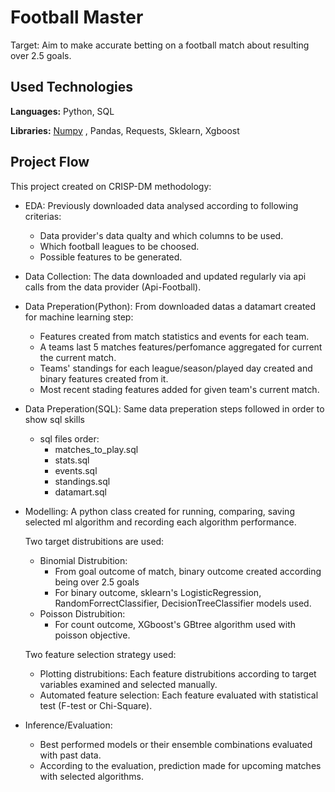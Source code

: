 
# Football Master

Target: Aim to make accurate betting on a football match about resulting over 2.5 goals.




## Used Technologies

**Languages:** Python, SQL

**Libraries:** <a href="www.google.com">Numpy</a> , Pandas, Requests, Sklearn, Xgboost

  
## Project Flow

This project created on CRISP-DM methodology:

- EDA: Previously downloaded data analysed according to following criterias:
    -  Data provider's data qualty and which columns to be used.
    -  Which football leagues to be choosed.
    -  Possible features to be generated.
- Data Collection: The data downloaded and updated regularly via api calls from the data provider (Api-Football).
- Data Preperation(Python): From downloaded datas a datamart created for machine learning step:
    
    - Features created from match statistics and events for each team.
    - A teams last 5 matches  features/perfomance aggregated for current the current match.
    - Teams' standings for each league/season/played day created and binary features created from it.
    - Most recent stading features added for given team's current match.
    
- Data Preperation(SQL): Same data preperation steps followed in order to show sql skills 
    - sql files order:
        - matches_to_play.sql 
        - stats.sql
        - events.sql
        - standings.sql
        - datamart.sql

- Modelling: A python class created for running, comparing, saving selected ml algorithm and recording each algorithm performance.

    Two target distrubitions are used:
    - Binomial Distrubition: 
        - From goal outcome of match, binary outcome created according being over 2.5 goals
        - For binary outcome, sklearn's LogisticRegression, RandomForrectClassifier, DecisionTreeClassifier models used.
    - Poisson Distrubition:
        - For count outcome, XGboost's GBtree algorithm used with poisson objective.
    
    Two feature selection strategy used: 
    - Plotting distrubitions: Each feature distrubitions according to target variables examined and selected manually.
    - Automated feature selection: Each feature evaluated with statistical test (F-test or Chi-Square).

- Inference/Evaluation: 
    - Best performed models or their ensemble combinations evaluated with past data.
    - According to the evaluation, prediction made for upcoming matches with selected algorithms.
